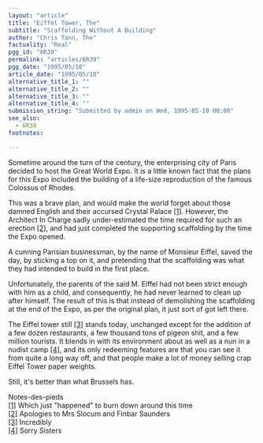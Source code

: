 ```yaml
---
layout: "article"
title: "Eiffel Tower, The"
subtitle: "Scaffolding Without A Building"
author: "Chris Tann, The"
factuality: "Real"
pgg_id: "6R39"
permalink: "articles/6R39"
pgg_date: "1995/05/10"
article_date: "1995/05/10"
alternative_title_1: ""
alternative_title_2: ""
alternative_title_3: ""
alternative_title_4: ""
submission_string: "Submitted by admin on Wed, 1995-05-10 00:00"
see_also:
  - 6R38
footnotes: 

---
```

<div>
<p>Sometime around the turn of the century, the enterprising city of Paris decided to host the Great World Expo. It is a little known fact that the plans for this Expo included the building of a life-size reproduction of the famous Colossus of Rhodes.</p>
<p>This was a brave plan, and would make the world forget about those damned English and their accursed Crystal Palace <a href="#footnote-body.1" name="footnote-link.1" class="footnote-link">[1]</a>. However, the Architect In Charge sadly under-estimated the time required for such an erection <a href="#footnote-body.2" name="footnote-link.2" class="footnote-link">[2]</a>, and had just completed the supporting scaffolding by the time the Expo opened.</p>
<p>A cunning Parisian businessman, by the name of Monsieur Eiffel, saved the day, by sticking a top on it, and pretending that the scaffolding was what they had intended to build in the first place.</p>
<p>Unfortunately, the parents of the said M. Eiffel had not been strict enough with him as a child, and consequently, he had never learned to clean up after himself. The result of this is that instead of demolishing the scaffolding at the end of the Expo, as per the original plan, it just sort of got left there.</p>
<p>The Eiffel tower still <a href="#footnote-body.3" name="footnote-link.3" class="footnote-link">[3]</a> stands today, unchanged except for the addition of a few dozen restaurants, a few thousand tons of pigeon shit, and a few million tourists. It blends in with its environment about as well as a nun in a nudist camp <a href="#footnote-body.4" name="footnote-link.4" class="footnote-link">[4]</a>, and its only redeeming features are that you can see it from quite a long way off, and that people make a lot of money selling crap Eiffel Tower paper weights.</p>
<p>Still, it's better than what Brussels has.</p>
<p>Notes-des-pieds<br>
<a href="#footnote-body.1" name="footnote-link.1" class="footnote-link">[1]</a> Which just "happened" to burn down around this time<br>
<a href="#footnote-body.2" name="footnote-link.2" class="footnote-link">[2]</a> Apologies to Mrs Slocum and Finbar Saunders<br>
<a href="#footnote-body.3" name="footnote-link.3" class="footnote-link">[3]</a> Incredibly<br>
<a href="#footnote-body.4" name="footnote-link.4" class="footnote-link">[4]</a> Sorry Sisters</p>
</div>
